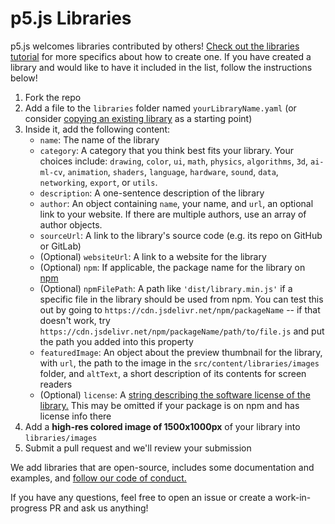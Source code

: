 # p5.js Libraries

p5.js welcomes libraries contributed by others! <a href="https://github.com/processing/p5.js/blob/main/contributor_docs/creating_libraries.md">Check out the libraries tutorial</a> for more specifics about how to create one. If you have created a library and would like to have it included in the list, follow the instructions below!

1. Fork the repo
2. Add a file to the `libraries` folder named `yourLibraryName.yaml` (or consider <a href="https://github.com/processing/p5.js-libraries/blob/main/libraries/p5.warp.yaml">copying an existing library</a> as a starting point)
3. Inside it, add the following content:
    - `name`: The name of the library
    - `category`: A category that you think best fits your library. Your choices include: `drawing`, `color`, `ui`, `math`, `physics`, `algorithms`, `3d`, `ai-ml-cv`, `animation`, `shaders`, `language`, `hardware`, `sound`, `data`, `networking`, `export`, or `utils`.
    - `description`: A one-sentence description of the library
    - `author`: An object containing `name`, your name, and `url`, an optional link to your website. If there are multiple authors, use an array of author objects.
    - `sourceUrl`: A link to the library's source code (e.g. its repo on GitHub or GitLab)
    - (Optional) `websiteUrl`: A link to a website for the library
    - (Optional) `npm`: If applicable, the package name for the library on <a href="https://www.npmjs.com/">npm</a>
    - (Optional) `npmFilePath`: A path like `'dist/library.min.js'` if a specific file in the library should be used from npm. You can test this out by going to `https://cdn.jsdelivr.net/npm/packageName` -- if that doesn't work, try `https://cdn.jsdelivr.net/npm/packageName/path/to/file.js` and put the path you added into this property
    - `featuredImage`: An object about the preview thumbnail for the library, with `url`, the path to the image in the `src/content/libraries/images` folder, and `altText`, a short description of its contents for screen readers
    - (Optional) `license`: A <a href="https://docs.npmjs.com/cli/v10/configuring-npm/package-json#license">string describing the software license of the library.</a> This may be omitted if your package is on npm and has license info there
4. Add a **high-res colored image of 1500x1000px** of your library into `libraries/images`
5. Submit a pull request and we'll review your submission

We add libraries that are open-source, includes some documentation and examples, and <a href="https://github.com/processing/p5.js/blob/main/CODE_OF_CONDUCT.md">follow our code of conduct.</a>

If you have any questions, feel free to open an issue or create a work-in-progress PR and ask us anything!
